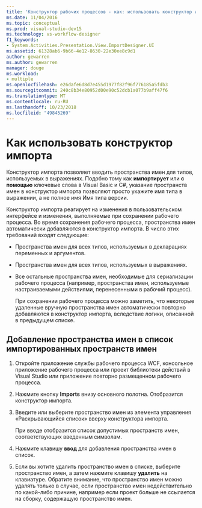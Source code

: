 ```yaml
---
title: 'Конструктор рабочих процессов - как: использовать конструктор импорта'
ms.date: 11/04/2016
ms.topic: conceptual
ms.prod: visual-studio-dev15
ms.technology: vs-workflow-designer
f1_keywords:
- System.Activities.Presentation.View.ImportDesigner.UI
ms.assetid: 61328ab6-9b66-4e12-8630-22e30ee8c9d1
author: gewarren
ms.author: gewarren
manager: douge
ms.workload:
- multiple
ms.openlocfilehash: e26dafe6d8d7e455d1977f82f96f776185a5fdb3
ms.sourcegitcommit: 240c8b34e80952d00e90c52dcb1a077b9aff47f6
ms.translationtype: MT
ms.contentlocale: ru-RU
ms.lasthandoff: 10/23/2018
ms.locfileid: "49845269"
---
```

# <a name="how-to-use-the-imports-designer"></a>Как использовать конструктор импорта

Конструктор импорта позволяет вводить пространства имен для типов, используемых в выражениях. Подобно тому как **импортирует** или **с помощью** ключевые слова в Visual Basic и C#, указание пространств имен в конструктор импорта позволяют просто укажите имя типа в выражении, а не полное имя Имя типа версии.

Конструктор импорта реагирует на изменения в пользовательском интерфейсе и изменения, выполняемые при сохранении рабочего процесса. Во время сохранения рабочего процесса, пространства имен автоматически добавляются в конструктор импорта. В число этих требований входят следующие:

- Пространства имен для всех типов, используемых в декларациях переменных и аргументов.

- Пространства имен для всех типов, используемых в выражениях.

- Все остальные пространства имен, необходимые для сериализации рабочего процесса (например, пространства имен, используемые настраиваемыми действиями, перенесенными в рабочий процесс).

  При сохранении рабочего процесса можно заметить, что некоторые удаленные вручную пространства имен автоматически повторно добавляются в конструктор импорта, вследствие логики, описанной в предыдущем списке.

## <a name="to-add-a-namespace-to-the-list-of-imported-namespaces"></a>Добавление пространства имен в список импортированных пространств имен

1.  Откройте приложение службы рабочего процесса WCF, консольное приложение рабочего процесса или проект библиотеки действий в Visual Studio или приложение повторно размещенном рабочего процесса.

2.  Нажмите кнопку **Imports** внизу основного полотна. Отобразится конструктор импорта.

3.  Введите или выберите пространство имен из элемента управления «Раскрывающийся список» вверху конструктора импорта.

     При вводе отобразится список допустимых пространств имен, соответствующих введенным символам.

4.  Нажмите клавишу **ввод** для добавления пространства имен в список.

5.  Если вы хотите удалить пространство имен в списке, выберите пространство имен, а затем нажмите клавишу **удалить** на клавиатуре. Обратите внимание, что пространство имен можно удалять только в случае, если пространство имен недействительно по какой-либо причине, например если проект больше не ссылается на сборку, содержащую пространство имен.